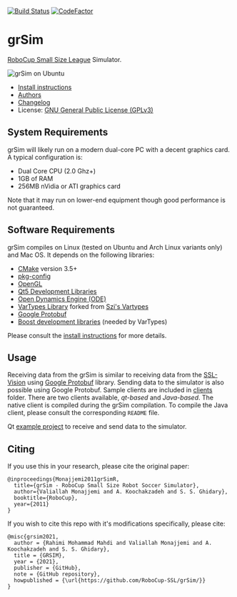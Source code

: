 [![Build Status](https://github.com/RoboCup-SSL/grSim/workflows/Build/badge.svg)](https://github.com/RoboCup-SSL/grSim/actions?query=workflow%3ABuild+branch%3Amaster) [![CodeFactor](https://www.codefactor.io/repository/github/robocup-ssl/grsim/badge/master)](https://www.codefactor.io/repository/github/robocup-ssl/grsim/overview/master)

grSim
=======================

[RoboCup Small Size League](https://ssl.robocup.org/) Simulator.

![grSim on Ubuntu](docs/img/screenshot01.jpg?raw=true "grSim on Ubuntu")

- [Install instructions](INSTALL.md)
- [Authors](AUTHORS.md)
- [Changelog](CHANGELOG.md)
- License: [GNU General Public License (GPLv3)](LICENSE.md)

System Requirements
-----------------------

grSim will likely run on a modern dual-core PC with a decent graphics card. A typical configuration is:

- Dual Core CPU (2.0 Ghz+)
- 1GB of RAM
- 256MB nVidia or ATI graphics card

Note that it may run on lower-end equipment though good performance is not guaranteed.


Software Requirements
---------------------

grSim compiles on Linux (tested on Ubuntu and Arch Linux variants only) and Mac OS. It depends on the following libraries:

- [CMake](https://cmake.org/) version 3.5+
- [pkg-config](https://freedesktop.org/wiki/Software/pkg-config/)
- [OpenGL](https://www.opengl.org)
- [Qt5 Development Libraries](https://www.qt.io)
- [Open Dynamics Engine (ODE)](http://www.ode.org)
- [VarTypes Library](https://github.com/jpfeltracco/vartypes) forked from [Szi's Vartypes](https://github.com/szi/vartypes)
- [Google Protobuf](https://github.com/google/protobuf)
- [Boost development libraries](http://www.boost.org/) (needed by VarTypes)

Please consult the [install instructions](INSTALL.md) for more details.

Usage
-----

Receiving data from the grSim is similar to receiving data from the [SSL-Vision](https://github.com/RoboCup-SSL/ssl-vision) using [Google Protobuf](https://github.com/google/protobuf) library.
Sending data to the simulator is also possible using Google Protobuf. Sample clients are included in [clients](./clients) folder. There are two clients available, *qt-based* and *Java-based*. The native client is compiled during the grSim compilation. To compile the Java client, please consult the corresponding `README` file.

Qt [example project](https://github.com/robocin/ssl-client) to receive and send data to the simulator.


Citing
------

If you use this in your research, please cite the original paper:
```
@inproceedings{Monajjemi2011grSimR,
  title={grSim - RoboCup Small Size Robot Soccer Simulator},
  author={Valiallah Monajjemi and A. Koochakzadeh and S. S. Ghidary},
  booktitle={RoboCup},
  year={2011}
}
```

If you wish to cite this repo with it's modifications specifically, please cite:

```
@misc{grsim2021,
  author = {Rahimi Mohammad Mahdi and Valiallah Monajjemi and A. Koochakzadeh and S. S. Ghidary},
  title = {GRSIM},
  year = {2021},
  publisher = {GitHub},
  note = {GitHub repository},
  howpublished = {\url{https://github.com/RoboCup-SSL/grSim/}}
}
```
